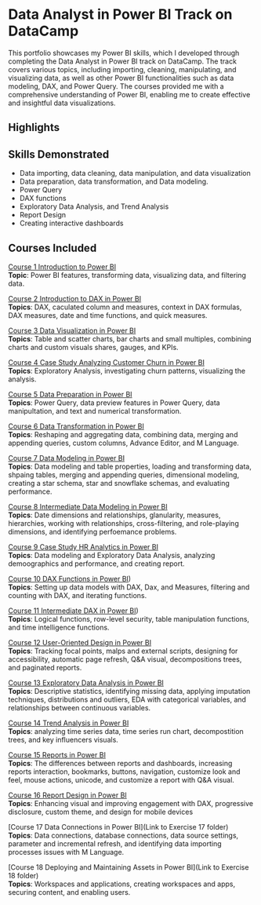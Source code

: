 # Data Analyst in Power BI Track on DataCamp

This portfolio showcases my Power BI skills, which I developed through completing the Data Analyst in Power BI track on DataCamp. The track covers various topics, including importing, cleaning, manipulating, and visualizing data, as well as other Power BI functionalities such as data modeling, DAX, and Power Query. The courses provided me with a comprehensive understanding of Power BI, enabling me to create effective and insightful data visualizations.

## Highlights

## Skills Demonstrated
- Data importing, data cleaning, data manipulation, and data visualization
- Data preparation, data transformation, and Data modeling.
- Power Query   
- DAX functions
- Exploratory Data Analysis, and Trend Analysis
- Report Design
- Creating interactive dashboards

## Courses Included

[Course 1 Introduction to Power BI](https://github.com/pongsakorn-onnim/data_analyst_in_power_bi_track_DataCamp/blob/main/Course1%20Introduction%20to%20Power%20BI.pbix)<br> 
**Topic**: Power BI features, transforming data, visualizing data, and filtering data.

[Course 2 Introduction to DAX in Power BI](https://github.com/pongsakorn-onnim/data_analyst_in_power_bi_track_DataCamp/blob/main/Course2%20Introduction%20to%20DAX%20in%20Power%20BI.pbix)<br>
**Topics**: DAX, caculated column and measures, context in DAX formulas, DAX measures, date and time functions, and quick measures.<br>

[Course 3 Data Visualization in Power BI](https://github.com/pongsakorn-onnim/data_analyst_in_power_bi_track_DataCamp/blob/main/Course3%20Data%20Visualization%20in%20Power%20BI.pbix)<br>
**Topics**: Table and scatter charts, bar charts and small multiples, combining charts and custom visuals shares, gauges, and KPIs.

[Course 4 Case Study Analyzing Customer Churn in Power BI](https://github.com/pongsakorn-onnim/data_analyst_in_power_bi_track_DataCamp/blob/main/Course4%20Case%20Study%20Analyzing%20Customer%20Churn%20in%20Power%20BI.pbix)<br>
**Topics**: Exploratory Analysis, investigating churn patterns, visualizing the analysis.

[Course 5 Data Preparation in Power BI](https://github.com/pongsakorn-onnim/data_analyst_in_power_bi_track_DataCamp/blob/main/Course5%20Data%20Preparation%20in%20Power%20BI.pbix)<br>
**Topics**: Power Query, data preview features in Power Query, data manipultation, and text and numerical transformation.

[Course 6 Data Transformation in Power BI](https://github.com/pongsakorn-onnim/data_analyst_in_power_bi_track_DataCamp/blob/main/Course6%20Data%20Transformation%20in%20Power%20BI.pbix)<br>
**Topics**: Reshaping and aggregating data, combining data, merging and appending queries, custom columns, Advance Editor, and M Language.

[Course 7 Data Modeling in Power BI](https://github.com/pongsakorn-onnim/data_analyst_in_power_bi_track_DataCamp/blob/main/Course7%20Data%20Modeling%20in%20Power%20BI.pbix)<br>
**Topics**: Data modeling and table properties, loading and transforming data, shpaing tables, merging and appending queries, dimensional modeling, creating a star schema, star and snowflake schemas, and evaluating performance.

[Course 8 Intermediate Data Modeling in Power BI](https://github.com/pongsakorn-onnim/data_analyst_in_power_bi_track_DataCamp/blob/main/Course8%20Intermediate%20Data%20Modeling%20in%20Power%20BI.pbixr)<br>
**Topics**: Date dimensions and relationships, glanularity, measures, hierarchies, working with relationships, cross-filtering, and role-playing dimensions, and identifying perfoemance problems.

[Course 9 Case Study HR Analytics in Power BI](https://github.com/pongsakorn-onnim/data_analyst_in_power_bi_track_DataCamp/blob/main/Course9%20Case%20Study%20HR%20Analytics%20in%20Power%20BI.pbix)<br>
**Topics**: Data modeling and Exploratory Data Analysis, analyzing demoographics and performance, and creating report.
 

[Course 10 DAX Functions in Power BI](https://github.com/pongsakorn-onnim/data_analyst_in_power_bi_track_DataCamp/blob/main/Course%2010%20DAX%20Functions%20in%20Power%20BI.pbix))<br>
**Topics**: Setting up data models with DAX, Dax, and Measures, filtering and counting with DAX, and iterating functions.

[Course 11 Intermediate DAX in Power BI](https://github.com/pongsakorn-onnim/data_analyst_in_power_bi_track_DataCamp/blob/main/Course%2011%20Intermediate%20DAX%20in%20Power%20BI.pbix))<br>
**Topics**: Logical functions, row-level security, table manipulation functions, and time intelligence functions.

[Course 12 User-Oriented Design in Power BI](https://github.com/pongsakorn-onnim/data_analyst_in_power_bi_track_DataCamp/blob/main/Course12%20User-Oriented%20Design%20in%20Power%20BI.pbix)<br>
**Topics**: Tracking focal points, malps and external scripts, designing for accessibility, automatic page refresh, Q&A visual, decompositions trees, and paginated reports.

[Course 13 Exploratory Data Analysis in Power BI](https://github.com/pongsakorn-onnim/data_analyst_in_power_bi_track_DataCamp/blob/main/Course13%20Exploratory%20Data%20Analysis%20in%20Power%20BI.pbix)<br>
**Topics**: Descriptive statistics, identifying missing data, applying imputation techniques, distributions and outliers, EDA with categorical variables, and relationships between continuous variables.

[Course 14 Trend Analysis in Power BI](https://github.com/pongsakorn-onnim/data_analyst_in_power_bi_track_DataCamp/blob/main/Course14%20Trend%20Analysis%20in%20Power%20BI.pbix)<br>
**Topics**: analyzing time series data, time series run chart, decompostition trees, and key influencers visuals.

[Course 15 Reports in Power BI](https://github.com/pongsakorn-onnim/data_analyst_in_power_bi_track_DataCamp/blob/main/Course15%20Reports%20in%20Power%20BI.pbix)<br>
**Topics**: The differences between reports and dashboards, increasing reports interaction, bookmarks, buttons, navigation, customize look and feel, mouse actions, unicode, and customize a report with Q&A visual.

[Course 16 Report Design in Power BI](https://github.com/pongsakorn-onnim/data_analyst_in_power_bi_track_DataCamp/blob/main/Course16%20Report%20Design%20in%20Power%20BI.pbix)<br>
**Topics**: Enhancing visual and improving engagement with DAX, progressive disclosure, custom theme, and design for mobile devices

[Course 17 Data Connections in Power BI](Link to Exercise 17 folder)<br>
**Topics**: Data connections, database connections, data source settings, parameter and incremental refresh, and identifying data importing processes issues with M Language.

[Course 18 Deploying and Maintaining Assets in Power BI](Link to Exercise 18 folder)<br>
**Topics**: Workspaces and applications, creating workspaces and apps, securing content, and enabling users.
